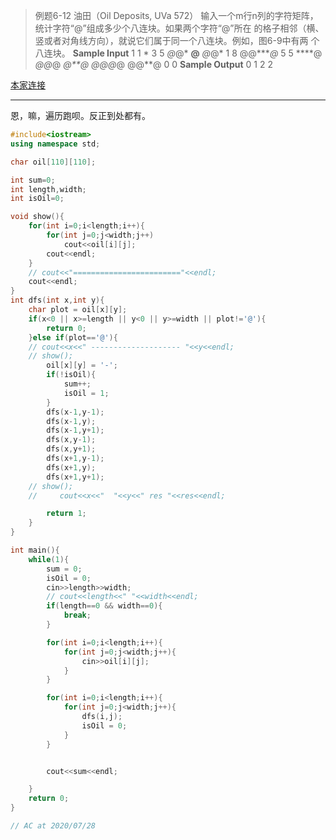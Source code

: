 >例题6-12 油田（Oil Deposits, UVa 572）
输入一个m行n列的字符矩阵，统计字符“@”组成多少个八连块。如果两个字符“@”所在
的格子相邻（横、竖或者对角线方向），就说它们属于同一个八连块。例如，图6-9中有两
个八连块。
**Sample Input**
1 1
\*
3 5
*@*@*
**@**
*@*@*
1 8
@@****@*
5 5
****@
*@@*@
*@**@
@@@*@
@@**@
0 0
**Sample Output**
0
1
2
2

[本家连接](https://onlinejudge.org/index.php?option=com_onlinejudge&Itemid=8&category=838&page=show_problem&problem=513)

----
 恩，嘛，遍历跑呗。反正到处都有。

```cpp
#include<iostream>
using namespace std;

char oil[110][110];

int sum=0;
int length,width;
int isOil=0;

void show(){
    for(int i=0;i<length;i++){
        for(int j=0;j<width;j++)
            cout<<oil[i][j];
        cout<<endl;
    }
    // cout<<"========================"<<endl;
    cout<<endl;
}
int dfs(int x,int y){
    char plot = oil[x][y];
    if(x<0 || x>=length || y<0 || y>=width || plot!='@'){
        return 0;
    }else if(plot=='@'){
    // cout<<x<<" -------------------- "<<y<<endl;
    // show();
        oil[x][y] = '-';
        if(!isOil){
            sum++;
            isOil = 1;
        }
        dfs(x-1,y-1);
        dfs(x-1,y);
        dfs(x-1,y+1);
        dfs(x,y-1);
        dfs(x,y+1);
        dfs(x+1,y-1);
        dfs(x+1,y);
        dfs(x+1,y+1);
    // show();
    //     cout<<x<<"  "<<y<<" res "<<res<<endl;

        return 1;
    }
}

int main(){
    while(1){
        sum = 0;
        isOil = 0;
        cin>>length>>width;
        // cout<<length<<" "<<width<<endl;
        if(length==0 && width==0){
            break;
        }

        for(int i=0;i<length;i++){
            for(int j=0;j<width;j++){
                cin>>oil[i][j];
            }
        }

        for(int i=0;i<length;i++){
            for(int j=0;j<width;j++){
                dfs(i,j);
                isOil = 0;
            }
        }


        cout<<sum<<endl;

    }
    return 0;
}

// AC at 2020/07/28
```
